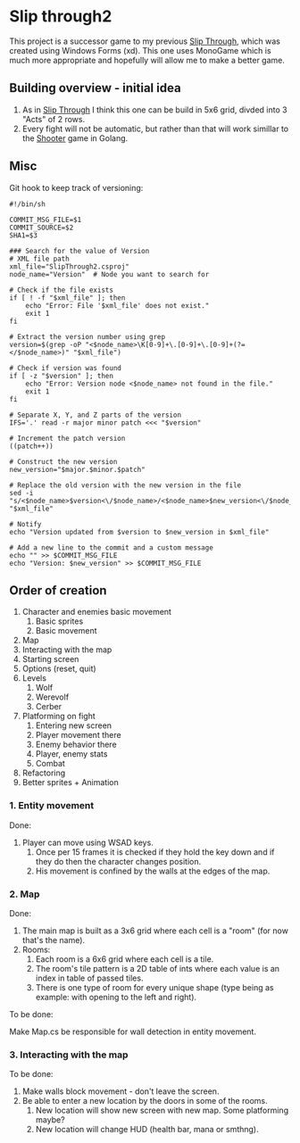 # Slip through2

This project is a successor game to my previous [Slip Through](https://github.com/TytusKolpak/SlipThroughGame), which was created using Windows Forms (xd). This one uses MonoGame which is much more appropriate and hopefully will allow me to make a better game.

## Building overview - initial idea

1. As in [Slip Through](https://github.com/TytusKolpak/SlipThroughGame) I think this one can be build in 5x6 grid, divded into 3 "Acts" of 2 rows.
2. Every fight will not be automatic, but rather than that will work simillar to the [Shooter](https://github.com/TytusKolpak/Shooter) game in Golang. 

## Misc

Git hook to keep track of versioning:

```shell
#!/bin/sh

COMMIT_MSG_FILE=$1
COMMIT_SOURCE=$2
SHA1=$3

### Search for the value of Version
# XML file path
xml_file="SlipThrough2.csproj"
node_name="Version"  # Node you want to search for

# Check if the file exists
if [ ! -f "$xml_file" ]; then
    echo "Error: File '$xml_file' does not exist."
    exit 1
fi

# Extract the version number using grep
version=$(grep -oP "<$node_name>\K[0-9]+\.[0-9]+\.[0-9]+(?=</$node_name>)" "$xml_file")

# Check if version was found
if [ -z "$version" ]; then
    echo "Error: Version node <$node_name> not found in the file."
    exit 1
fi

# Separate X, Y, and Z parts of the version
IFS='.' read -r major minor patch <<< "$version"

# Increment the patch version
((patch++))

# Construct the new version
new_version="$major.$minor.$patch"

# Replace the old version with the new version in the file
sed -i "s/<$node_name>$version<\/$node_name>/<$node_name>$new_version<\/$node_name>/" "$xml_file"

# Notify
echo "Version updated from $version to $new_version in $xml_file"

# Add a new line to the commit and a custom message
echo "" >> $COMMIT_MSG_FILE
echo "Version: $new_version" >> $COMMIT_MSG_FILE
```

## Order of creation

1. Character and enemies basic movement 
   1. Basic sprites
   2. Basic movement
2. Map
3. Interacting with the map
4. Starting screen
5. Options (reset, quit)
6. Levels
   1. Wolf
   2. Werevolf
   3. Cerber
7. Platforming on fight
   1. Entering new screen
   2. Player movement there
   3. Enemy behavior there
   4. Player, enemy stats
   5. Combat
8. Refactoring
9. Better sprites + Animation

### 1. Entity movement

Done:

1. Player can move using WSAD keys.
    1. Once per 15 frames it is checked if they hold the key down and if they do then the character changes position.
    2. His movement is confined by the walls at the edges of the map.

### 2. Map

Done: 

1. The main map is built as a 3x6 grid where each cell is a "room" (for now that's the name).
1. Rooms:
    1. Each room is a 6x6 grid where each cell is a tile.
    1. The room's tile pattern is a 2D table of ints where each value is an index in table of passed tiles.
    1. There is one type of room for every unique shape (type being as example: with opening to the left and right).

To be done:

Make Map.cs be responsible for wall detection in entity movement.

### 3. Interacting with the map

To be done:

1. Make walls block movement - don't leave the screen.
2. Be able to enter a new location by the doors in some of the rooms.
	1. New location will show new screen with new map. Some platforming maybe?
	2. New location will change HUD (health bar, mana or smthng).
